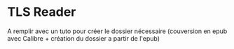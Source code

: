 TLS Reader
================================================================================================================================

A remplir avec un tuto pour créer le dossier nécessaire (couversion en epub avec Calibre +  création du dossier a partir de l'epub)
